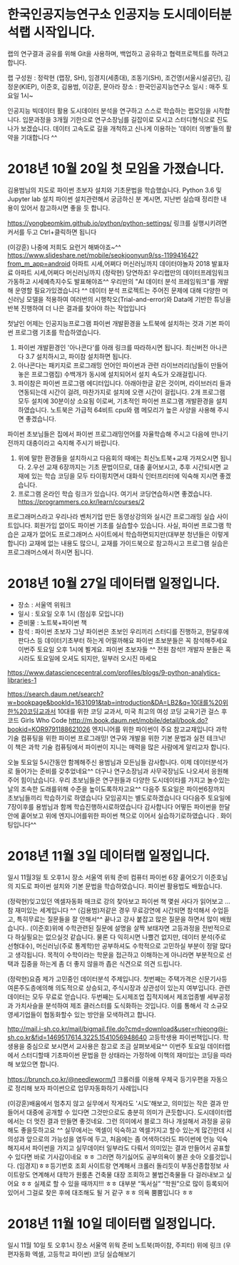 # 한국인공지능연구소 인공지능 도시데이터분석랩 시작입니다. 
랩의 연구결과 공유를 위해 Git을 사용하며, 백업하고 공유하고 협력프로젝트를 하려고 합니다.

랩 구성원 : 정락현 (랩장, SH), 임경지(세종대), 조동기(SH), 조건영(서울시설공단), 김정운(KIEP), 이준호, 김용범, 이강훈, 문아라
장소 : 한국인공지능연구소
일시 : 매주 토요일 1시~

인공지능 빅데이터 활용 도시데이터 분석을 연구하고 스스로 학습하는 랩모임을 시작합니다. 
입문과정을 3개월 기한으로 연구소장님를 길잡이로 모시고 스터디형식으로 진도나가 보겠습니다.
데이터 고속도로 길을 개척하고 신나게 이용하는 '데이터 의병'들의 활약을 기대합니다 ^^

# 2018년 10월 20일 첫 모임을 가졌습니다.
김용범님의 지도로 파이썬 초보자 설치와 기초문법을 학습했습니다.
Python 3.6 및 Jupyter lab 설치
파이썬 설치관련해서 궁금하신 분 계시면, 지난번 실습때 정리한 내용이 있어서 참고하시면 좋을 듯 합니다. 

https://yongbeomkim.github.io/python/python-settings/  링크를 실행시키려면 커서를 두고 Ctrl+클릭하면 됩니다

(이강훈) 나중에 저희도 요런거 해봐야죠~^^ https://www.slideshare.net/mobile/seokjoonyun9/ss-119941642?from_m_app=android 아파트 시세,어쩌다 머신러닝까지 데이터야놀자 2018 발표자료  아파트 시세,어쩌다 머신러닝까지
(정락현) 당연하죠! 우리랩만의 데이터프레임워크 가동하고 시세예측지수도 발표해야죠^^
우리만의  "AI 데이터 분석 프레임워크"를 개발해 운영할 필요가있겠습니다 ^^
데이터 분석 프로젝트는 주어진 문제에 대해 다양한 머신러닝 모델을 적용하여 여러번의 시행착오(Trial-and-error)와 Data에 기반한 튜닝을 반복 진행하여 더 나은 결과를 찾아야 하는 작업입니다

첫날인 어제는 인공지능프로그램 파이썬 개발환경을 노트북에 설치하는 것과 기본 파이썬 프로그램 기초를 학습하였습니다.
1. 파이썬 개발환경인 '아나콘다'를 아래 링크를 따라하시면 됩니다. 최신버전 아나콘다 3.7 설치하시고, 파이참 설치하면 됩니다.
2. 아나콘다는 패키지로 프로그래밍 언어인 파이썬과 관련 라이브러리(남들이 만들어 놓은 프로그램집) 수백개가 동시에 설치되어서 설치 속도가 오래걸립니다.
3. 파이참은 파이썬 프로그램 에디터입니다. 아래아한글 같은 것이며, 라이브러리 들과 연동되는데 시간이 걸려, 마찬가지로 설치에 오랜 시간이 걸립니다. 2개 프로그램 모두 설치에 30분이상 소요됨
이로써, 기초적인 파이썬 프로그램 개발환경을 설치하였습니다. 
노트북은 가급적 64비트 cpu와 램 메모리가 높은 사양을 사용해 주시면 좋겠습니다.

파이썬 초보님들은 집에서 파이썬 프로그래밍언어를 자율학습해 주시고 다음에 만나기 전까지 대충이라고 숙지해 주시기 바랍니다.
1. 위에 말한 환경들을 설치하시고 다음회의 때에는 최신노트북+교재 가져오시면 됩니다.
2.우선 교재 6장까지는 기초 문법이므로, 대충 훝어보시고, 추후 시간되시면 교재에 있는 학습 코딩을 모두 타이핑치면서 대화식 인터프리터에 익숙해 지시면 좋겠습니다.
3. 프로그램 온라인 학습 링크가 있습니다. 여기서 코딩연습하시면 좋겠습니다.
https://programmers.co.kr/learn/courses/2

프로그래머스라고 우리나라 벤처기업 만든 동영상강의와 실시간 프로그래밍 실습 사이트입니다. 
회원가입 없이도 파이썬 기초를 실습할수 있습니다.
사실, 파이썬 프로그램 학습은 교재가 없어도 프로그래머스 사이트에서 학습하면되지만(대부분 청년들은 이렇게 합니다)  교재에 없는 내용도 많으니, 교재를 가이드북으로 참고하시고 프로그램 실습은 프로그래머스에서 하시면 됩니다.

# 2018년 10월 27일 데이터랩 일정입니다.
- 장소 : 서울역 위워크
- 일시 : 토요일 오후 1시 (점심후 모입니다)
- 준비물 : 노트북+파이썬 책
- 참석 : 파이썬 초보자
그냥 파이썬은 초보인 우리끼리 스터디를 진행하고, 한달후에 판다스 등 데이터기초부터 하는게 어떨까해요
파이썬 초보분들은 꼭 참석해주세요
이번주 토요일 오후 1시에 뵐게요. 파이썬 초보자들 ^^ 전원 참석!!
개발자 분들은 혹시라도 토요일에 오셔도 되지만, 일부러 오시진 마세요

https://www.datasciencecentral.com/profiles/blogs/9-python-analytics-libraries-1

https://search.daum.net/search?w=bookpage&bookId=1631091&tab=introduction&DA=LB2&q=10대를%20위한%20코딩교과서
10대를 위한 코딩 교과서, 미국 최고의 여성 코딩 교육기관 걸스 후 코드 Girls Who Code
http://m.book.daum.net/mobile/detail/book.do?bookid=KOR9791188621026
엔지니어를 위한 파이썬이 주요 참고교재입니다 
과학 기술 컴퓨팅을 위한 파이썬 프로그래밍! 연구와 개발을 위한 기본 문법과 실전 테크닉! 이 책은 과학 기술 컴퓨팅에서 파이썬이 지니는 매력을 많은 사람에게 알리고자 합니다.

오늘 토요일 5시간동안 함께해주신 용범님과 모든님들 감사합니다. 이제 데이터분석가로 들어가는 준비를 갖추었네요^^
더구나 연구소장님과 사무국장님도 나오셔서 응원해주어 힘이났습니다. 
우리 초보님들은 연구원들과 다양한 도시데이타를 가지고 놀수있는날의 조속한 도래를위해 수준을 높이도록하자고요^^
다음주 토요일은 파이썬6장까지 초보님들끼리 학습하기로 하였습니다 모임공지는 별도로하겠습니다
다다음주 토요일에 7장이후를 용범님과 함께 학습진행하시로하였습니다 감사합니다
어떻든 파이썬을 한달안에 훝어보고 위에 엔지니어를위한 파이썬 책으로 이어서 실습하기로하였습니다 . 화이팅입니다^^

# 2018년 11월 3일 데이터랩 일정입니다.
일시 11월3일 토 오후1시
장소 서울역 위웍
준비 컴퓨터 파이썬 6장 훝어오기
이준호님의 지도로 파이썬 설치와 기본 문법을 학습하였습니다. 파이썬 활용법도 배웠습니다.

(정락현)잊고있던 엑셀자동화 매크로 강의 찾아보고 파이썬 책 몇숸 사다가 읽어보고 ...
참 재미있는 세계입니다 ^^
(김용범)저같은 경우 무료강연에 시간되면 참석해서 수업듣고, 특히무료는 질문들을 잘 안해서^^ 끝나고 강사 붙잡고 많은 질문을 하면서 많이 배웠습니다..
(이준호)위에 수학관련된 질문에 설명을 살짝 보태자면 고등과정을 전반적으로 다 하실필요는 없으실것 같습니다. 물론 다 익히시면 나쁠건 없지만, 데이터 분석(주로 선형대수), 머신러닝(주로 통계학)만 공부하셔도 수학적으로 고민하실 부분이 정말 많다고 생각됩니다.
목적이 수학이라는 학문을 접근하고 이해하는게 아니라면 부분적으로 선택과 집중을 하는게 좀 더 좋지 않을까 좁은 식견으로 의견 드립니다.

(정락현)요즘 제가 고민중인 데이터분석 주제입니다. 첫번째는 주택가격은 신문기사등 여론주도층에의해 의도적으로 상승되고, 주식시장과 상관성이 있는지 여부입니다. 관련데이터는 모두 무료로 얻습니다.
두번째는 도시제조업 집적지에서 제조업종별 세부공정과 가치사슬을 분석하여 제조 클러스터를 도식화하는 것입니다. 이를 통해서 각 소규모 영세기업들이 협동화할수 있는 방안을 모색하려고 합니다.

http://mail.i-sh.co.kr/mail/bigmail.file.do?cmd=download&user=rhjeong@i-sh.co.kr&fid=1469517614.3225.1541056948640  고등학생용 파이썬책입니다. 학생용을 중심으로 보시면서 교사용은 참고로 조금 살펴보세요^^ 이번주 토요일 데이터랩에서 스터디할때 기초파이썬 문법을 한 상태라는 가정하에 이책의 재미있는 코딩을 따라해 보았으면 합니다.

https://brunch.co.kr/@needleworm/1
크롤러를 이용해 우체국 등기우편을 자동으로 정리해 보자  파이썬으로 업무자동화하기 사례입니다

(이강훈)배움에서 멈추지 않고 실무에서 작게라도 '시도'해보고, 의미있는 작은 결과 만들어서 대중에 공개할 수 있다면 그것만으로도 충분히 의미가 큰듯합니다. 도시데이터랩에서는 더 멋진 결과 만들면 좋것네요. 그런 의미에서 블로그 하나 개설해서 과정을 공유해도 좋을듯하고요 ^^
실무에서는 엑셀이 익숙하고 엑셀가지고 할수 있는게 많긴한데 시의성과 앞으로의 가능성을 염두에 두고, 처음에는 좀 어색하더라도 파이썬에 언능 익숙해지셔서 파이썬을 가지고 실무데이터 일부라도 다뤄서 의미있는 결과 만들어서 공표할 수 있다면 바로 기사감이네요 ㅎㅎ 그러면 하기싫어도 공부의욕이 불끈 솟아 오를것입니다.
(임경지)ㅎㅎ등기번호 조회 사이트랑 연계해서 크롤러 돌리듯이 부동산종합정보 사이트랑도 연계해서 대학가 원룸촌 건축물 대장 조회하고 불법건축물들 다 걸러내보고 싶어요 ㅎㅎ
실제로 할 수 있을 때까지!!! ㅎㅎ 대부분 “독서실” “학원”으로 많이 등록되어 있어서 그걸로 찾은 후에 대조해도 될 거 같구 ㅎㅎ 의욕 뿜뿜입니다 ㅎㅎ

# 2018년 11월 10일 데이터랩 일정입니다.
일시 11월 10일 토 오후1시
장소 서울역 위웍
준비 노트북(파이참, 주피터) 위에 링크 (우편자동화 엑셀, 고등학교 파이썬) 코딩 실습해보기




